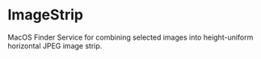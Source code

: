 # ImageStrip
MacOS Finder Service for combining selected images into height-uniform horizontal JPEG image strip.

